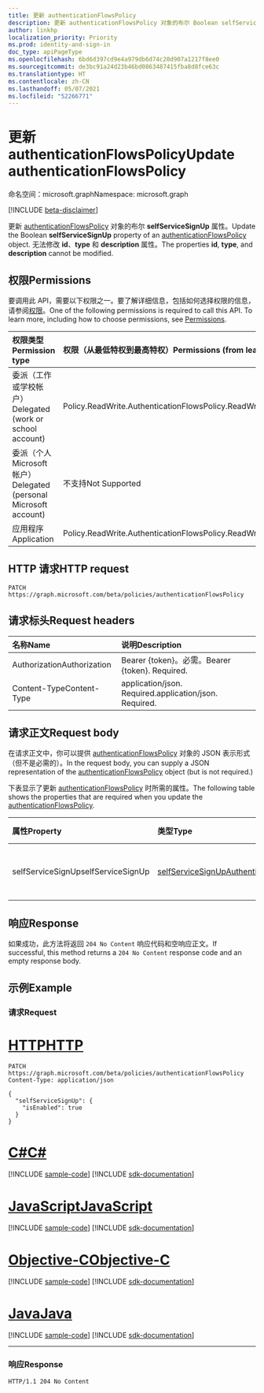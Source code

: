 ```yaml
---
title: 更新 authenticationFlowsPolicy
description: 更新 authenticationFlowsPolicy 对象的布尔 Boolean selfServiceSignUp 属性。
author: linkhp
localization_priority: Priority
ms.prod: identity-and-sign-in
doc_type: apiPageType
ms.openlocfilehash: 6bd6d397cd9e4a979db6d74c20d907a1217f8ee0
ms.sourcegitcommit: de3bc91a24d23b46bd0863487415fba8d8fce63c
ms.translationtype: HT
ms.contentlocale: zh-CN
ms.lasthandoff: 05/07/2021
ms.locfileid: "52266771"
---
```

# <a name="update-authenticationflowspolicy"></a><span data-ttu-id="e7994-103">更新 authenticationFlowsPolicy</span><span class="sxs-lookup"><span data-stu-id="e7994-103">Update authenticationFlowsPolicy</span></span>

<span data-ttu-id="e7994-104">命名空间：microsoft.graph</span><span class="sxs-lookup"><span data-stu-id="e7994-104">Namespace: microsoft.graph</span></span>

[!INCLUDE [beta-disclaimer](../../includes/beta-disclaimer.md)]

<span data-ttu-id="e7994-105">更新 [authenticationFlowsPolicy](../resources/authenticationflowspolicy.md) 对象的布尔 **selfServiceSignUp** 属性。</span><span class="sxs-lookup"><span data-stu-id="e7994-105">Update the Boolean **selfServiceSignUp** property of an [authenticationFlowsPolicy](../resources/authenticationflowspolicy.md) object.</span></span> <span data-ttu-id="e7994-106">无法修改 **id**、**type** 和 **description** 属性。</span><span class="sxs-lookup"><span data-stu-id="e7994-106">The properties **id**, **type**, and **description** cannot be modified.</span></span>

## <a name="permissions"></a><span data-ttu-id="e7994-107">权限</span><span class="sxs-lookup"><span data-stu-id="e7994-107">Permissions</span></span>
<span data-ttu-id="e7994-p102">要调用此 API，需要以下权限之一。要了解详细信息，包括如何选择权限的信息，请参阅[权限](/graph/permissions-reference)。</span><span class="sxs-lookup"><span data-stu-id="e7994-p102">One of the following permissions is required to call this API. To learn more, including how to choose permissions, see [Permissions](/graph/permissions-reference).</span></span>

|<span data-ttu-id="e7994-110">权限类型</span><span class="sxs-lookup"><span data-stu-id="e7994-110">Permission type</span></span>|<span data-ttu-id="e7994-111">权限（从最低特权到最高特权）</span><span class="sxs-lookup"><span data-stu-id="e7994-111">Permissions (from least to most privileged)</span></span>|
|:---|:---|
|<span data-ttu-id="e7994-112">委派（工作或学校帐户）</span><span class="sxs-lookup"><span data-stu-id="e7994-112">Delegated (work or school account)</span></span>|<span data-ttu-id="e7994-113">Policy.ReadWrite.AuthenticationFlows</span><span class="sxs-lookup"><span data-stu-id="e7994-113">Policy.ReadWrite.AuthenticationFlows</span></span>|
|<span data-ttu-id="e7994-114">委派（个人 Microsoft 帐户）</span><span class="sxs-lookup"><span data-stu-id="e7994-114">Delegated (personal Microsoft account)</span></span>|<span data-ttu-id="e7994-115">不支持</span><span class="sxs-lookup"><span data-stu-id="e7994-115">Not Supported</span></span>|
|<span data-ttu-id="e7994-116">应用程序</span><span class="sxs-lookup"><span data-stu-id="e7994-116">Application</span></span>|<span data-ttu-id="e7994-117">Policy.ReadWrite.AuthenticationFlows</span><span class="sxs-lookup"><span data-stu-id="e7994-117">Policy.ReadWrite.AuthenticationFlows</span></span>|

## <a name="http-request"></a><span data-ttu-id="e7994-118">HTTP 请求</span><span class="sxs-lookup"><span data-stu-id="e7994-118">HTTP request</span></span>

<!-- {
  "blockType": "ignored"
}
-->
``` http
PATCH https://graph.microsoft.com/beta/policies/authenticationFlowsPolicy
```

## <a name="request-headers"></a><span data-ttu-id="e7994-119">请求标头</span><span class="sxs-lookup"><span data-stu-id="e7994-119">Request headers</span></span>
|<span data-ttu-id="e7994-120">名称</span><span class="sxs-lookup"><span data-stu-id="e7994-120">Name</span></span>|<span data-ttu-id="e7994-121">说明</span><span class="sxs-lookup"><span data-stu-id="e7994-121">Description</span></span>|
|:---|:---|
|<span data-ttu-id="e7994-122">Authorization</span><span class="sxs-lookup"><span data-stu-id="e7994-122">Authorization</span></span>|<span data-ttu-id="e7994-p103">Bearer {token}。必需。</span><span class="sxs-lookup"><span data-stu-id="e7994-p103">Bearer {token}. Required.</span></span>|
|<span data-ttu-id="e7994-125">Content-Type</span><span class="sxs-lookup"><span data-stu-id="e7994-125">Content-Type</span></span>|<span data-ttu-id="e7994-p104">application/json. Required.</span><span class="sxs-lookup"><span data-stu-id="e7994-p104">application/json. Required.</span></span>|

## <a name="request-body"></a><span data-ttu-id="e7994-128">请求正文</span><span class="sxs-lookup"><span data-stu-id="e7994-128">Request body</span></span>
<span data-ttu-id="e7994-129">在请求正文中，你可以提供 [authenticationFlowsPolicy](../resources/authenticationflowspolicy.md) 对象的 JSON 表示形式（但不是必需的）。</span><span class="sxs-lookup"><span data-stu-id="e7994-129">In the request body, you can supply a JSON representation of the [authenticationFlowsPolicy](../resources/authenticationflowspolicy.md) object (but is not required.)</span></span>

<span data-ttu-id="e7994-130">下表显示了更新 [authenticationFlowsPolicy](../resources/authenticationflowspolicy.md) 时所需的属性。</span><span class="sxs-lookup"><span data-stu-id="e7994-130">The following table shows the properties that are required when you update the [authenticationFlowsPolicy](../resources/authenticationflowspolicy.md).</span></span>

|<span data-ttu-id="e7994-131">属性</span><span class="sxs-lookup"><span data-stu-id="e7994-131">Property</span></span>|<span data-ttu-id="e7994-132">类型</span><span class="sxs-lookup"><span data-stu-id="e7994-132">Type</span></span>|<span data-ttu-id="e7994-133">说明</span><span class="sxs-lookup"><span data-stu-id="e7994-133">Description</span></span>|
|:---|:---|:---|
|<span data-ttu-id="e7994-134">selfServiceSignUp</span><span class="sxs-lookup"><span data-stu-id="e7994-134">selfServiceSignUp</span></span>|[<span data-ttu-id="e7994-135">selfServiceSignUpAuthenticationFlowConfiguration</span><span class="sxs-lookup"><span data-stu-id="e7994-135">selfServiceSignUpAuthenticationFlowConfiguration</span></span>](../resources/selfservicesignupauthenticationflowconfiguration.md)|<span data-ttu-id="e7994-136">自助注册配置。</span><span class="sxs-lookup"><span data-stu-id="e7994-136">Self-service sign-up configuration.</span></span>|

## <a name="response"></a><span data-ttu-id="e7994-137">响应</span><span class="sxs-lookup"><span data-stu-id="e7994-137">Response</span></span>

<span data-ttu-id="e7994-138">如果成功，此方法将返回 `204 No Content` 响应代码和空响应正文。</span><span class="sxs-lookup"><span data-stu-id="e7994-138">If successful, this method returns a `204 No Content` response code and an empty response body.</span></span>

## <a name="example"></a><span data-ttu-id="e7994-139">示例</span><span class="sxs-lookup"><span data-stu-id="e7994-139">Example</span></span>

### <a name="request"></a><span data-ttu-id="e7994-140">请求</span><span class="sxs-lookup"><span data-stu-id="e7994-140">Request</span></span>

# <a name="http"></a>[<span data-ttu-id="e7994-141">HTTP</span><span class="sxs-lookup"><span data-stu-id="e7994-141">HTTP</span></span>](#tab/http)
<!-- {
  "blockType": "request",
  "name": "update_authenticationflowspolicy"
}
-->
```http
PATCH https://graph.microsoft.com/beta/policies/authenticationFlowsPolicy
Content-Type: application/json

{
  "selfServiceSignUp": {
    "isEnabled": true
  }
}
```
# <a name="c"></a>[<span data-ttu-id="e7994-142">C#</span><span class="sxs-lookup"><span data-stu-id="e7994-142">C#</span></span>](#tab/csharp)
[!INCLUDE [sample-code](../includes/snippets/csharp/update-authenticationflowspolicy-csharp-snippets.md)]
[!INCLUDE [sdk-documentation](../includes/snippets/snippets-sdk-documentation-link.md)]

# <a name="javascript"></a>[<span data-ttu-id="e7994-143">JavaScript</span><span class="sxs-lookup"><span data-stu-id="e7994-143">JavaScript</span></span>](#tab/javascript)
[!INCLUDE [sample-code](../includes/snippets/javascript/update-authenticationflowspolicy-javascript-snippets.md)]
[!INCLUDE [sdk-documentation](../includes/snippets/snippets-sdk-documentation-link.md)]

# <a name="objective-c"></a>[<span data-ttu-id="e7994-144">Objective-C</span><span class="sxs-lookup"><span data-stu-id="e7994-144">Objective-C</span></span>](#tab/objc)
[!INCLUDE [sample-code](../includes/snippets/objc/update-authenticationflowspolicy-objc-snippets.md)]
[!INCLUDE [sdk-documentation](../includes/snippets/snippets-sdk-documentation-link.md)]

# <a name="java"></a>[<span data-ttu-id="e7994-145">Java</span><span class="sxs-lookup"><span data-stu-id="e7994-145">Java</span></span>](#tab/java)
[!INCLUDE [sample-code](../includes/snippets/java/update-authenticationflowspolicy-java-snippets.md)]
[!INCLUDE [sdk-documentation](../includes/snippets/snippets-sdk-documentation-link.md)]

---


### <a name="response"></a><span data-ttu-id="e7994-146">响应</span><span class="sxs-lookup"><span data-stu-id="e7994-146">Response</span></span>
<!-- {
  "blockType": "response",
  "truncated": true
} -->
``` http
HTTP/1.1 204 No Content
```


